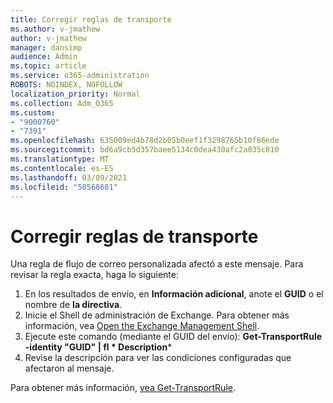```yaml
---
title: Corregir reglas de transporte
ms.author: v-jmathew
author: v-jmathew
manager: dansimp
audience: Admin
ms.topic: article
ms.service: o365-administration
ROBOTS: NOINDEX, NOFOLLOW
localization_priority: Normal
ms.collection: Adm_O365
ms.custom:
- "9000760"
- "7391"
ms.openlocfilehash: 635009ed4b78d2b05b0eef1f3298765b10f86ede
ms.sourcegitcommit: bd6a9cb5d357baee5134c0dea430afc2a035c810
ms.translationtype: MT
ms.contentlocale: es-ES
ms.lasthandoff: 03/09/2021
ms.locfileid: "50568681"
---
```

# <a name="fix-transport-rules"></a>Corregir reglas de transporte

Una regla de flujo de correo personalizada afectó a este mensaje. Para revisar la regla exacta, haga lo siguiente:

1. En los resultados de envío, en **Información adicional**, anote el **GUID** o el nombre de **la directiva**.
2. Inicie el Shell de administración de Exchange. Para obtener más información, vea [Open the Exchange Management Shell](https://go.microsoft.com/fwlink/?linkid=2101432).
3. Ejecute este comando (mediante el GUID del envío):  **Get-TransportRule -identity "GUID" | fl * Description***
4. Revise la descripción para ver las condiciones configuradas que afectaron al mensaje.

Para obtener más información, [vea Get-TransportRule](https://go.microsoft.com/fwlink/?linkid=2101523).
